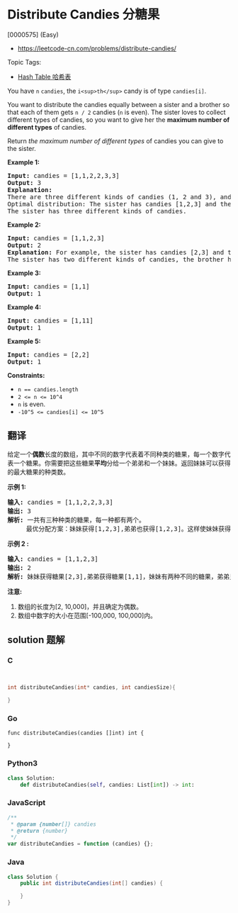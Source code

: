 # Distribute Candies 分糖果

[0000575] (Easy)

- https://leetcode-cn.com/problems/distribute-candies/

Topic Tags:

- [Hash Table 哈希表](https://leetcode-cn.com/tag/hash-table/)

You have `n` `candies`, the `i<sup>th</sup>` candy is of type `candies[i]`.

You want to distribute the candies equally between a sister and a brother so that each of them gets `n / 2` candies (`n` is even). The sister loves to collect different types of candies, so you want to give her the **maximum number of different types** of candies.

Return _the maximum number of different types_ of candies you can give to the sister.

**Example 1:**

<pre><strong>Input:</strong> candies = [1,1,2,2,3,3]
<strong>Output:</strong> 3
<strong>Explanation:</strong>
There are three different kinds of candies (1, 2 and 3), and two candies for each kind.
Optimal distribution: The sister has candies [1,2,3] and the brother has candies [1,2,3], too. 
The sister has three different kinds of candies. 
</pre>

**Example 2:**

<pre><strong>Input:</strong> candies = [1,1,2,3]
<strong>Output:</strong> 2
<strong>Explanation:</strong> For example, the sister has candies [2,3] and the brother has candies [1,1]. 
The sister has two different kinds of candies, the brother has only one kind of candies.
</pre>

**Example 3:**

<pre><strong>Input:</strong> candies = [1,1]
<strong>Output:</strong> 1
</pre>

**Example 4:**

<pre><strong>Input:</strong> candies = [1,11]
<strong>Output:</strong> 1
</pre>

**Example 5:**

<pre><strong>Input:</strong> candies = [2,2]
<strong>Output:</strong> 1
</pre>

**Constraints:**

- `n == candies.length`
- `2 <= n <= 10^4`
- `n` is even.
- `-10^5 <= candies[i] <= 10^5`

## 翻译

给定一个**偶数**长度的数组，其中不同的数字代表着不同种类的糖果，每一个数字代表一个糖果。你需要把这些糖果**平均**分给一个弟弟和一个妹妹。返回妹妹可以获得的最大糖果的种类数。

**示例 1:**

<pre><strong>输入:</strong> candies = [1,1,2,2,3,3]
<strong>输出:</strong> 3
<strong>解析: </strong>一共有三种种类的糖果，每一种都有两个。
     最优分配方案：妹妹获得[1,2,3],弟弟也获得[1,2,3]。这样使妹妹获得糖果的种类数最多。
</pre>

**示例 2 :**

<pre><strong>输入:</strong> candies = [1,1,2,3]
<strong>输出:</strong> 2
<strong>解析:</strong> 妹妹获得糖果[2,3],弟弟获得糖果[1,1]，妹妹有两种不同的糖果，弟弟只有一种。这样使得妹妹可以获得的糖果种类数最多。
</pre>

**注意:**

1.  数组的长度为\[2, 10,000\]，并且确定为偶数。
2.  数组中数字的大小在范围\[-100,000, 100,000\]内。

## solution 题解

### C

```c


int distributeCandies(int* candies, int candiesSize){

}
```

### Go

```golang
func distributeCandies(candies []int) int {

}
```

### Python3

```python
class Solution:
    def distributeCandies(self, candies: List[int]) -> int:
```

### JavaScript

```javascript
/**
 * @param {number[]} candies
 * @return {number}
 */
var distributeCandies = function (candies) {};
```

### Java

```java
class Solution {
    public int distributeCandies(int[] candies) {

    }
}
```
